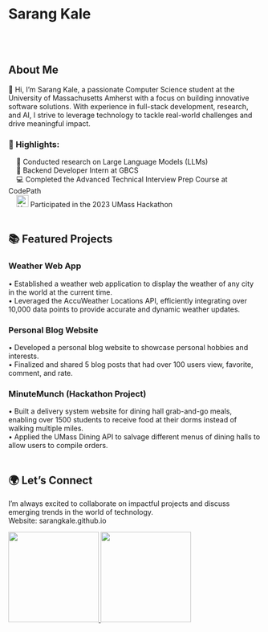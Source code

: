 # Sarang Kale
<br><br>


## About Me
👋 Hi, I’m Sarang Kale, a passionate Computer Science student at the University of Massachusetts Amherst with a focus on building innovative software solutions. With experience in full-stack development, research, and AI, I strive to leverage technology to tackle real-world challenges and drive meaningful impact.

### 🌟 Highlights:
&nbsp;&nbsp;&nbsp;&nbsp;🔬 Conducted research on Large Language Models (LLMs)  
&nbsp;&nbsp;&nbsp;&nbsp;🚀 Backend Developer Intern at GBCS  
&nbsp;&nbsp;&nbsp;&nbsp;💻 Completed the Advanced Technical Interview Prep Course at CodePath
  <br>
&nbsp;&nbsp;&nbsp;&nbsp;<img src="https://github.com/fuseumass/hackumass-website/blob/main/public/logo-universal.svg" alt="HackUMass Logo" width="24" height="24"> Participated in the 2023 UMass Hackathon
<br><br>


## 📚 Featured Projects
### Weather Web App
• Established a weather web application to display the weather of any city in the world at the current time. <br>
• Leveraged the AccuWeather Locations API, efficiently integrating over 10,000 data points to provide accurate
and dynamic weather updates.
### Personal Blog Website
• Developed a personal blog website to showcase personal hobbies and interests. <br>
• Finalized and shared 5 blog posts that had over 100 users view, favorite, comment, and rate.
### MinuteMunch (Hackathon Project)
• Built a delivery system website for dining hall grab-and-go meals, enabling over 1500 students to receive food
at their dorms instead of walking multiple miles. <br>
• Applied the UMass Dining API to salvage different menus of dining halls to allow users to compile orders.
<br><br>


## 🌍 Let’s Connect
I’m always excited to collaborate on impactful projects and discuss emerging trends in the world of technology.
<br>
Website: sarangkale.github.io
<br>
<p>
  <a href="mailto:sarangkale04@gmail.com">
    <img src="https://img.shields.io/badge/-Gmail-D14836?style=for-the-badge&logo=Gmail&logoColor=white" width="180">
  </a>
  <a href="https://www.linkedin.com/in/sarang-kale-783876275/">
    <img src="https://img.shields.io/badge/-LinkedIn-blue?style=for-the-badge&logo=Linkedin&logoColor=white" width="180">
  </a>
</p>
<br><br>
